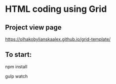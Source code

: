 # HTML coding using Grid

## Project view page
https://olhakobylianskaalex.github.io/grid-template/

## To start: 
npm install 

gulp watch

